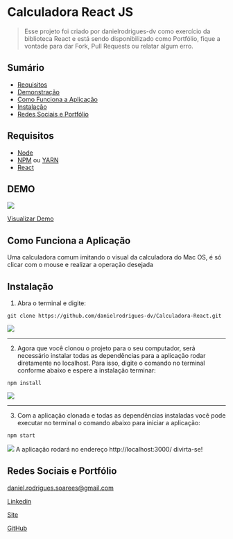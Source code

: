 
# Calculadora React JS
> Esse projeto foi criado por danielrodrigues-dv como exercício da biblioteca React e está sendo disponibilizado como Portfólio, fique a vontade para dar Fork, Pull Requests ou relatar algum erro.

## Sumário

- [Requisitos](#Requisitos)	
- [Demonstração](#DEMO)
- [Como Funciona a Aplicação](#Como-Funciona-a-Aplicação)
- [Instalação](#Instalação)
- [Redes Sociais e Portfólio](#Redes-Sociais-e-Portfólio)


## Requisitos

+ [Node](https://nodejs.org/)
+ [NPM](https://www.npmjs.com/) ou [YARN](https://yarnpkg.com/getting-started/install)
+ [React](https://reactjs.org/)

## DEMO

![](https://i.ibb.co/XtwmNCN/calculadora-react.jpg)
<p><a href="https://danielrodrigues-dv-calculadora-react-dv.netlify.app/" target="_blank">Visualizar Demo</a></p>


## Como Funciona a Aplicação

Uma calculadora comum imitando o visual da calculadora do Mac OS, é só clicar com o mouse e realizar a operação desejada

## Instalação

01) Abra o terminal e digite:

```
git clone https://github.com/danielrodrigues-dv/Calculadora-React.git
```
![](https://i.ibb.co/CwGGXcd/01-Clone.gif)


---
02) Agora que você clonou o projeto para o seu computador, será necessário instalar todas as dependências para a aplicação rodar diretamente no localhost. Para isso, digite o comando no terminal conforme abaixo e espere a instalação terminar:
```
npm install
```
![](https://i.ibb.co/BL6c2k0/2021-11-05-08-22-23.gif)

---
03) Com a aplicação clonada e todas as dependências instaladas você pode executar no terminal o comando abaixo para iniciar a aplicação:
```
npm start
```

![](https://i.ibb.co/hMKsRS3/03-Abrindo-Projeto.gif)
A aplicação rodará no endereço http://localhost:3000/ divirta-se!

## Redes Sociais e Portfólio

daniel.rodrigues.soarees@gmail.com

[Linkedin](https://www.linkedin.com/in/daniel-rodrigues-dv/)

[Site](https://www.podeserbrasil.com.br)

[GitHub](https://github.com/danielrodrigues-dv)
